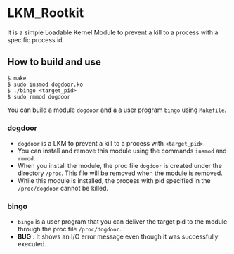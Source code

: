 # LKM_Rootkit 

It is a simple Loadable Kernel Module to prevent a kill to a process with a specific process id.

## How to build and use

```
$ make
$ sudo insmod dogdoor.ko
$ ./bingo <target_pid> 
$ sudo rmmod dogdoor
```
You can build a module `dogdoor` and a a user program `bingo` using `Makefile`. 

### dogdoor
- `dogdoor` is a LKM to prevent a kill to a process with `<target_pid>`.
- You can install and remove this module using the commands `insmod` and `rmmod`.
- When you install the module, the proc file `dogdoor` is created under the directory `/proc`. This file will be removed when the module is removed.
- While this module is installed, the process with pid specified in the `/proc/dogdoor` cannot be killed.

### bingo
- `bingo` is a user program that you can deliver the target pid to the module through the proc file `/proc/dogdoor`.
- **BUG** : It shows an I/O error message even though it was successfully executed.
